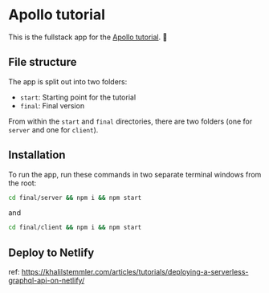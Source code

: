 # Apollo tutorial

This is the fullstack app for the [Apollo tutorial](https://www.apollographql.com/tutorials/fullstack-quickstart/introduction). 🚀

## File structure

The app is split out into two folders:

- `start`: Starting point for the tutorial
- `final`: Final version

From within the `start` and `final` directories, there are two folders (one for `server` and one for `client`).

## Installation

To run the app, run these commands in two separate terminal windows from the root:

```bash
cd final/server && npm i && npm start
```

and

```bash
cd final/client && npm i && npm start
```

## Deploy to Netlify
ref: https://khalilstemmler.com/articles/tutorials/deploying-a-serverless-graphql-api-on-netlify/